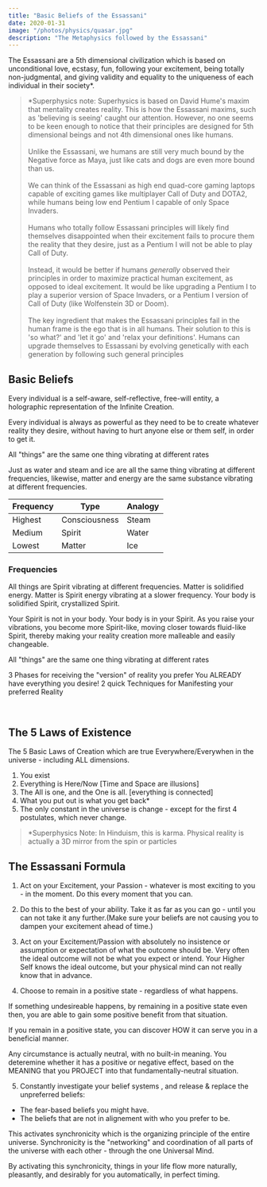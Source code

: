 ```yaml
---
title: "Basic Beliefs of the Essassani"
date: 2020-01-31
image: "/photos/physics/quasar.jpg"
description: "The Metaphysics followed by the Essassani"
---
```




The Essassani are a 5th dimensional civilization which is based on unconditional love, ecstasy, fun, following your excitement, being totally non-judgmental, and giving validity and equality to the uniqueness of each individual in their society*.

<!-- Even the Pleiadians look up to the Essassani civilization as being exceptionally spiritually-advanced*. -->


> *Superphysics note: Superhysics is based on David Hume's maxim that mentality creates reality. This is how the Essassani maxims, such as 'believing is seeing' caught our attention. However, no one seems to be keen enough to notice that their principles are designed for 5th dimensional beings and not 4th dimensional ones like humans.<br><br>Unlike the Essassani, we humans are still very much bound by the Negative force as Maya, just like cats and dogs are even more bound than us.<br><br>We can think of the Essassani as high end quad-core gaming laptops capable of exciting games like multiplayer Call of Duty and DOTA2, while humans being low end Pentium I capable of only Space Invaders.<br><br>Humans who totally follow Essassani principles will likely find themselves disappointed when their excitement fails to procure them the reality that they desire, just as a Pentium I will not be able to play Call of Duty.<br><br>Instead, it would be better if humans *generally* observed their principles in order to maximize practical human excitement, as opposed to ideal excitement. It would be like upgrading a Pentium I to play a superior version of Space Invaders, or a Pentium I version of Call of Duty (like Wolfenstein 3D or Doom).<br><br>The key ingredient that makes the Essassani principles fail in the human frame is the ego that is in all humans. Their solution to this is 'so what?' and 'let it go' and 'relax your definitions'. Humans can upgrade themselves to Essassani by evolving genetically with each generation by following such general principles



## Basic Beliefs

Every individual is a self-aware, self-reflective, free-will entity, a holographic representation of the Infinite Creation.

Every individual is always as powerful as they need to be to create whatever reality they desire, without having to hurt anyone else or them self, in order to get it.

All "things" are the same one thing vibrating at different rates

Just as water and steam and ice are all the same thing vibrating at different frequencies, likewise, matter and energy are the same substance vibrating at different frequencies.


Frequency | Type | Analogy
---| --- |---
Highest | Consciousness | Steam
Medium | Spirit | Water
Lowest | Matter | Ice


### Frequencies

All things are Spirit vibrating at different frequencies. Matter is solidified energy. Matter is Spirit energy vibrating at a slower frequency. Your body is solidified Spirit, crystallized Spirit. 

Your Spirit is not in your body. Your body is in your Spirit. As you raise your vibrations, you become more Spirit-like, moving closer towards fluid-like Spirit, thereby making your reality creation more malleable and easily changeable.

All "things" are the same one thing vibrating at different rates

3 Phases for receiving the "version" of reality you prefer
You ALREADY have everything you desire!
2 quick Techniques for Manifesting your preferred Reality

<!-- Visualization - how to do it effectively
Shifting between Parallel Realities
Handling challenging situations
Feelings & Beliefs
Changing your Beliefs
Neutral Props
Follow your excitement!  Finding your "Purpose" in Life
Trusting your Timing
Positive Synchronicity
All beliefs are equally valid.
Making it Easy to Change your Beliefs
The PRESENT is not the result of the PAST
How FEAR can serve you
The Uniqueness of Each Incarnation
Abundance
Unified Society
The Meaning of Life, and The Purpose of Existence
Judgment and Preference
Love,  Guilt,  and  Hate
Co-Creating an Experience
The "Death" Transition
Personality
Time
Actual Belief?  or what you think you Believe?
External Reality = Holographic Illusion
Visualization
 -->

<br>

## The 5 Laws of Existence 

<!-- The Basic Blueprint of the Structure of Existence  -->

The 5 Basic Laws of Creation which are true Everywhere/Everywhen in the universe -
including ALL dimensions.

1. You exist
2. Everything is Here/Now [Time and Space are illusions]
3. The All is one, and the One is all. [everything is connected]
4. What you put out is what you get back*
5. The only constant in the universe is change -  except for the first 4 postulates, which never change.


> *Superphysics Note: In Hinduism, this is karma. Physical reality is actually a 3D mirror from the spin or particles



<!-- Initially I was confused at how the 7 densities of the Essassani didn't match up to the 7 chakras of Hinduism. Metaphysical principles are supposed to be consistent in all dimensions and all perspectives. But the Essassani metaphysics is strange as it assigns the thoughts and feelings as 3rd density, when in Hindu metaphysics, these apply to all densities and originates from the 7th density. 

I realized it's because the Essassani are already unified and based on 4th density, making it their frame of reference. On the contrary, humans are still dis-integrated and based on matter (i.e. we need to eat material food instead of getting the pranah from the aether like the Esssassani do). This makes the 1st density as our frame of reference. We are still struggling to discover gravitation and have compassion for all, just as the Essassani are struggling to settle in non-physicality. The massacres in Ukraine and mass extinction are proofs that humans are still far from leaving 1st density. Their theory is that we can rubber band from 1st to 4th, but never explain how it might happen. -->


## The Essassani Formula

1. Act on your Excitement, your Passion - whatever is most exciting to you - in the moment.  Do this every moment that you can.

2. Do this to the best of your ability. Take it as far as you can go - until you can not take it any further.(Make sure your beliefs are not causing you to dampen your excitement ahead of time.)

3. Act on your Excitement/Passion with absolutely no insistence or assumption or expectation of what the outcome should be. Very often the ideal outcome will not be what you expect or intend. Your Higher Self knows the ideal outcome, but your physical mind can not really know that in advance.

4. Choose to remain in a positive state - regardless of what happens.  

If something undesireable happens, by remaining in a positive state even then, you are able to gain some positive benefit from that situation.

If you remain in a positive state, you can discover HOW it can serve you in a beneficial manner.

Any circumstance is actually neutral, with no built-in meaning.    You deteremine whether it has a positive or negative effect, based on the MEANING that you PROJECT into that fundamentally-neutral situation.

5. Constantly investigate your belief systems , and release & replace the unpreferred beliefs:
- The fear-based beliefs you might have.
- The beliefs that are not in alignement with who you prefer to be.


This activates synchronicity which is the organizing principle of the entire universe. Synchronicity is the "networking" and coordination of all parts of the universe with each other - through the one Universal Mind.

By activating this synchronicity, things in your life flow more naturally, pleasantly, and desirably for you automatically, in perfect timing.
